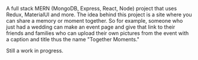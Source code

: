 A full stack MERN (MongoDB, Express, React, Node) project that uses Redux, MaterialUI and more. The idea behind this project is a site where you can share a memory or moment together. So for example, someone who just had a wedding can make an event page and give that link to their friends and families who can upload their own pictures from the event with a caption and title thus the name "Together Moments."

Still a work in progress.

